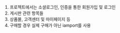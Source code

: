 1. 프로젝트에서는 소셜로그인, 인증을 통한 회원가입 및 로그인
2. 게시판 관련 항목들
3. 상품몰, 고객센터 및 마이페이지 등
4. 구매할 경우 실제 구매가 아닌 iamport를 사용